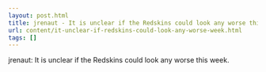 ```yaml
---
layout: post.html
title: jrenaut - It is unclear if the Redskins could look any worse this week.
url: content/it-unclear-if-redskins-could-look-any-worse-week.html
tags: []
---
```

jrenaut: It is unclear if the Redskins could look any worse this week.
